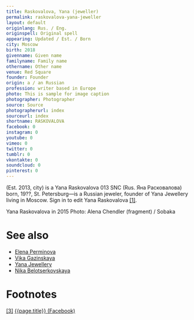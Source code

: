 ```yaml
---
title: Raskovalova, Yana (jeweller)
permalink: raskovalova-yana-jeweller
layout: default
originlang: Rus. / Eng.
originspell: Original spell
appearing: Updated / Est. / Born
city: Moscow
birth: 2018
givenname: Given name
familyname: Family name
othername: Other name
venue: Red Square
founder: Founder
origin: a / an Russian
profession: writer based in Europe
photo: This is sample for image caption
photographer: Photographer
source: Source
photographerurl: index
sourceurl: index
shortname: RASKOVALOVA
facebook: 0
instagram: 0
youtube: 0
vimeo: 0
twitter: 0
tumblr: 0
vkontakte: 0
soundcloud: 0
pinterest: 0
---
```


(Est. 2013, city) is a Yana Raskovalova  013  SNC (Rus. Яна Расковалова) born, 19??, St. Petersburg—is a Russian jeweler, founder of Yana Jewellery living in Moscow. Sign in to edit Yana Raskovalova <span id="a1">[\[1\]](#f1)</span>.

Yana Raskovalova in 2015
Photo: Alena Chendler (fragment) / Sobaka

# See also

+ [Elena Perminova](index)
+ [Vika Gazinskaya](index)
+ [Yana Jewellery](index)
+ [Nika Belotserkovskaya](index)

# Footnotes

[[3]](#a3) <span id="f3"></span> [{{page.title}} (Facebook)](index)
